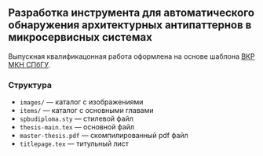 ## Разработка инструмента для автоматического обнаружения архитектурных антипаттернов в микросервисных системах

Выпускная квалификацонная работа оформлена на основе шаблона [ВКР МКН СПбГУ](https://github.com/spbu-math-cs/bsse-latex-templates).

### Структура

* `images/` &mdash; каталог с изображениями
* `items/` &mdash; каталог с основными главами
* `spbudiploma.sty` &mdash; стилевой файл
* `thesis-main.tex` &mdash; основной файл
* `master-thesis.pdf` &mdash; скомпилированный pdf файл
* `titlepage.tex` &mdash; титульный лист
